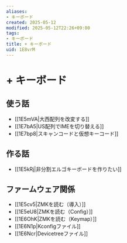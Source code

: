 ```yaml
---
aliases:
- キーボード
created: 2025-05-12
modified: 2025-05-12T22:26+09:00
tags:
- キーボード
title: + キーボード
uid: 1E8vrM
---
```


# + キーボード

## 使う話

- [[1E5mVA|大西配列を改変する]]
- [[1E7bA5|US配列でIMEを切り替える]]
- [[1E7bp8|スキャンコードと仮想キーコード]]

## 作る話

- [[1E5kRj|非分割エルゴキーボードを作りたい]]

## ファームウェア関係

- [[1E5cv5|ZMKを読む（導入）]]
- [[1E5eU8|ZMKを読む（Config）]]
- [[1E6OhK|ZMKを読む（Keymap）]]
- [[1E6N1p|Kconfigファイル]]
- [[1E6Ncr|Devicetreeファイル]]